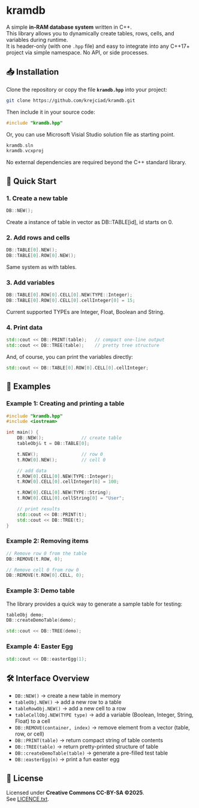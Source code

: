 # kramdb

A simple **in-RAM database system** written in C++.  
This library allows you to dynamically create tables, rows, cells, and variables during runtime.  
It is header-only (with one `.hpp` file) and easy to integrate into any C++17+ project via simple namespace. No API, or side processes.  

## 📥 Installation

Clone the repository or copy the file **`kramdb.hpp`** into your project:  

```bash
git clone https://github.com/krejciad/kramdb.git
```

Then include it in your source code:

```cpp
#include "kramdb.hpp"
```

Or, you can use Microsoft Visial Studio solution file as starting point.

```cpp
kramdb.sln
kramdb.vcxproj
```

No external dependencies are required beyond the C++ standard library.  

## 🚀 Quick Start

### 1. Create a new table
```cpp
DB::NEW();
```

Create a instance of table in vector as DB::TABLE[id], id starts on 0.

### 2. Add rows and cells
```cpp
DB::TABLE[0].NEW();
DB::TABLE[0].ROW[0].NEW();
```

Same system as with tables.

### 3. Add variables
```cpp
DB::TABLE[0].ROW[0].CELL[0].NEW(TYPE::Integer);
DB::TABLE[0].ROW[0].CELL[0].cellInteger[0] = 15;
```

Current supported TYPEs are Integer, Float, Boolean and String.

### 4. Print data
```cpp
std::cout << DB::PRINT(table);   // compact one-line output
std::cout << DB::TREE(table);    // pretty tree structure
```

And, of course, you can print the variables directly:

```cpp
std::cout << DB::TABLE[0].ROW[0].CELL[0].cellInteger;
```

## 📌 Examples

### Example 1: Creating and printing a table
```cpp
#include "kramdb.hpp"
#include <iostream>

int main() {
    DB::NEW();              // create table
    tableObj& t = DB::TABLE[0];

    t.NEW();                // row 0
    t.ROW[0].NEW();         // cell 0

    // add data
    t.ROW[0].CELL[0].NEW(TYPE::Integer);
    t.ROW[0].CELL[0].cellInteger[0] = 100;

    t.ROW[0].CELL[0].NEW(TYPE::String);
    t.ROW[0].CELL[0].cellString[0] = "User";

    // print results
    std::cout << DB::PRINT(t);
    std::cout << DB::TREE(t);
}
```

### Example 2: Removing items
```cpp
// Remove row 0 from the table
DB::REMOVE(t.ROW, 0);

// Remove cell 0 from row 0
DB::REMOVE(t.ROW[0].CELL, 0);
```

### Example 3: Demo table
The library provides a quick way to generate a sample table for testing:

```cpp
tableObj demo;
DB::createDemoTable(demo);

std::cout << DB::TREE(demo);
```

### Example 4: Easter Egg
```cpp
std::cout << DB::easterEgg(1);
```

## 🛠 Interface Overview

- `DB::NEW()` → create a new table in memory  
- `tableObj.NEW()` → add a new row to a table  
- `tableRowObj.NEW()` → add a new cell to a row  
- `tableCellObj.NEW(TYPE type)` → add a variable (Boolean, Integer, String, Float) to a cell  
- `DB::REMOVE(container, index)` → remove element from a vector (table, row, or cell)  
- `DB::PRINT(table)` → return compact string of table contents  
- `DB::TREE(table)` → return pretty-printed structure of table  
- `DB::createDemoTable(table)` → generate a pre-filled test table  
- `DB::easterEgg(n)` → print a fun easter egg  

## 📄 License
Licensed under **Creative Commons CC-BY-SA ©2025**.  
See [LICENCE.txt](LICENCE.txt).  
